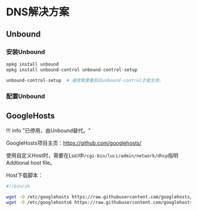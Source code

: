 # DNS解决方案

## Unbound

### 安装Unbound

```sh
opkg install unbound
opkg install unbound-control unbound-control-setup

unbound-control-setup  # 通常需要重启后unbound-control才能生效。
```

### 配置Unbound

## GoogleHosts

!!! info "已停用，由Unbound替代。"

GoogleHosts项目主页：<https://github.com/googlehosts/>

使用自定义Host时，需要在Luci中`/cgi-bin/luci/admin/network/dhcp`指明Addtional host file。

Host下载脚本：

```sh
#!/bin/sh

wget -O /etc/googlehosts https://raw.githubusercontent.com/googlehosts/hosts/master/hosts-files/hosts
wget -O /etc/googlehosts6 https://raw.githubusercontent.com/googlehosts/hosts-ipv6/master/hosts-files/hosts
```
